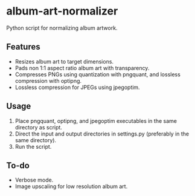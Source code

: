 # album-art-normalizer

Python script for normalizing album artwork.

## Features
 - Resizes album art to target dimensions.
 - Pads non 1:1 aspect ratio album art with transparency.
 - Compresses PNGs using quantization with pngquant, and lossless compression with optipng.
 - Lossless compression for JPEGs using jpegoptim.
 
## Usage
 1. Place pngquant, optipng, and jpegoptim executables in the same directory as script.
 2. Direct the input and output directories in settings.py (preferably in the same directory).
 3. Run the script.
 
## To-do
 - Verbose mode.
 - Image upscaling for low resolution album art.
